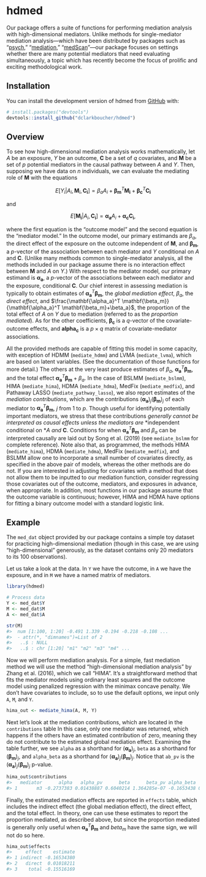 
<!-- README.md is generated from README.Rmd. Please edit that file -->

# hdmed

<!-- badges: start -->
<!-- badges: end -->

Our package offers a suite of functions for performing mediation
analysis with high-dimensional mediators. Unlike methods for
single-mediator mediation analysis—which have been distributed by
packages such as “[psych](https://CRAN.R-project.org/package=psych),”
“[mediation](https://CRAN.R-project.org/package=mediation),”
“[medScan](https://CRAN.R-project.org/package=medScan)”—our package
focuses on settings whether there are many potential mediators that need
evaluating simultaneously, a topic which has recently become the focus
of prolific and exciting methodological work.

## Installation

You can install the development version of hdmed from
[GitHub](https://github.com/) with:

``` r
# install.packages("devtools")
devtools::install_github("dclarkboucher/hdmed")
```

## Overview

To see how high-dimensional mediation analysis works mathematically, let
$A$ be an exposure, $Y$ be an outcome, $\mathbf{C}$ be a set of $q$
covariates, and $\mathbf{M}$ be a set of $p$ potential mediators in the
causal pathway between $A$ and $Y$. Then, supposing we have data on $n$
individuals, we can evaluate the mediating role of $\mathbf{M}$ with the
equations

$$
\begin{equation}
E[Y_i|A_i,\mathbf{M}_i,\mathbf{C_i}] = \beta_aA_i+\mathbf{\beta_m}^T\mathbf{M_i} + \mathbf{\beta_c}^T\mathbf{C_i} 
\end{equation}
$$

and

$$
\begin{equation}
E[\mathbf{M_i}|A_i,\mathbf{C_i}] =\mathbf{\alpha_a}A_i + \mathbf{\alpha_c}\mathbf{C_i}\text{,}
\end{equation}
$$

where the first equation is the “outcome model” and the second equation
is the “mediator model.” In the outcome model, our primary estimands are
$\beta_a$, the direct effect of the exposure on the outcome independent
of $\mathbf{M}$, and $\mathbf{\beta_m}$, a $p$-vector of the association
between each mediator and $Y$ conditional on $A$ and $\mathbf{C}$.
(Unlike many methods common to single-mediator analysis, all the methods
included in our package assume there is no interaction effect between
$\mathbf{M}$ and $A$ on $Y$.) With respect to the mediator model, our
primary estimand is $\mathbf{\alpha_a}$, a $p$-vector of the
associations between each mediator and the exposure, conditional
$\mathbf{C}$. Our chief interest in assessing mediation is typically to
obtain estimates of $\mathbf{\alpha_a}^T \mathbf{\beta_m}$, the *global
mediation effect*, $\beta_a$, the *direct effect*, and
$\frac{\mathbf{\alpha_a}^T \mathbf{\beta_m}}{\mathbf{\alpha_a}^T \mathbf{\beta_m}+\beta_a}$,
the proportion of the total effect of $A$ on $Y$ due to mediation
(referred to as the *proportion mediated*). As for the other
coefficients, $\mathbf{\beta_c}$ is a $q$-vector of the
covariate-outcome effects, and $\mathbf{alpha_c}$ is a $p\times q$
matrix of covariate-mediator associations.

All the provided methods are capable of fitting this model in some
capacity, with exception of HDMM (`mediate_hdmm`) and LVMA
(`mediate_lvma`), which are based on latent variables. (See the
documentation of those functions for more detail.) The others at the
very least produce estimates of $\beta_a$,
$\mathbf{\alpha_a}^T \mathbf{\beta_m}$, and the total effect
$\mathbf{\alpha_a}^T \mathbf{\beta_m}+\beta_a$. In the case of BSLMM
(`mediate_bslmm`), HIMA (`mediate_hima`), HDMA (`mediate_hdma`), MedFix
(`mediate_medfix`), and Pathaway LASSO (`mediate_pathway_lasso`), we
also report estimates of the *mediation contributions*, which are the
contributions $(\mathbf{\alpha_a})_j(\mathbf{\beta_m})_j$ of each
mediator to $\mathbf{\alpha_a}^T \mathbf{\beta_m}$, $j$ from $1$ to $p$.
Though useful for identifying potentially important mediators, we stress
that these contributions *generally cannot be interpreted as causal
effects unless the mediators are* *independent conditional on *$A$ *and*
$\mathbf{C}$. Conditions for when $\mathbf{\alpha_a}^T \mathbf{\beta_m}$
and $\beta_a$ can be interpreted causally are laid out by Song et
al. (2019) (see `mediate_bslmm` for complete reference). Note also that,
as programmed, the methods HIMA (`mediate_hima`), HDMA (`mediate_hdma`),
MedFix (`mediate_medfix`), and BSLMM allow one to incorporate a small
number of covariates directly, as specified in the above pair of models,
whereas the other methods are do not. If you are interested in adjusting
for covariates with a method that does not allow them to be inputted to
our mediation function, consider regressing those covariates out of the
outcome, mediators, and exposures in advance, when appropriate. In
addition, most functions in our package assume that the outcome variable
is continuous; however, HIMA and HDMA have options for fitting a binary
outcome model with a standard logistic link.

## Example

<!-- badges: start -->
<!-- badges: end -->

The `med_dat` object provided by our package contains a simple toy
dataset for practicing high-dimensional mediation (though in this case,
we are using “high-dimensional” generously, as the dataset contains only
20 mediators to its 100 observations).

Let us take a look at the data. In `Y` we have the outcome, in `A` we
have the exposure, and in `M` we have a named matrix of mediators.

``` r
library(hdmed)

# Process data
Y <- med_dat$Y
M <- med_dat$M
A <- med_dat$A

str(M)
#>  num [1:100, 1:20] -0.491 1.339 -0.194 -0.218 -0.108 ...
#>  - attr(*, "dimnames")=List of 2
#>   ..$ : NULL
#>   ..$ : chr [1:20] "m1" "m2" "m3" "m4" ...
```

Now we will perform mediation analysis. For a simple, fast mediation
method we will use the method “high-dimensional mediation analysis” by
Zhang et al. (2016), which we call “HIMA”. It’s a straightforward method
that fits the mediator models using ordinary least squares and the
outcome model using penalized regression with the minimax concave
penalty. We don’t have covariates to include, so to use the default
options, we input only `A`, `M`, and `Y`.

``` r
hima_out <- mediate_hima(A, M, Y)
```

Next let’s look at the mediation contributions, which are located in the
`contributions` table In this case, only one mediator was returned,
which happens if the others have an estimated contribution of zero,
meaning they do not contribute to the estimated global mediation effect.
Examining the table further, we see `alpha` as a shorthand for
$(\mathbf{\alpha_a})_j$, `beta` as a shorthand for
$(\mathbf{\beta_m})_j$, and `alpha_beta` as a shorthand for
$(\mathbf{\alpha_a})_j(\mathbf{\beta_m})_j$. Notice that `ab_pv` is the
$(\mathbf{\alpha_a})_j(\mathbf{\beta_m})_j$ p-value.

``` r
hima_out$contributions
#>   mediator      alpha   alpha_pv      beta      beta_pv alpha_beta      ab_pv
#> 1       m3 -0.2737383 0.01438887 0.6040214 1.364285e-07 -0.1653438 0.01438887
```

Finally, the estimated mediation effects are reported in `effects`
table, which includes the indirect effect (the global mediation effect),
the direct effect, and the total effect. In theory, one can use these
estimates to report the proportion mediated, as described above, but
since the proportion mediated is generally only useful when
$\mathbf{\alpha_a}^T \mathbf{\beta_m}$ and $beta_m$ have the same sign,
we will not do so here.

``` r
hima_out$effects
#>     effect    estimate
#> 1 indirect -0.16534380
#> 2   direct  0.01018211
#> 3    total -0.15516169
```
